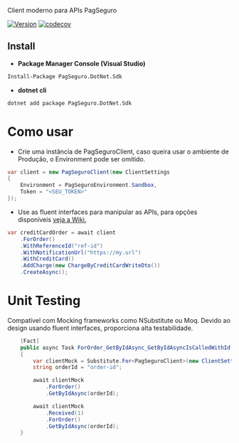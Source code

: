 Client moderno para APIs PagSeguro


[![Version](https://img.shields.io/nuget/vpre/PagSeguro.DotNet.Sdk.svg)](https://www.nuget.org/packages/PagSeguro.DotNet.Sdk)
[![codecov](https://codecov.io/gh/vhs94/pagseguro-net-sdk/branch/main/graph/badge.svg?token=DBC135AXUC)](https://codecov.io/gh/vhs94/pagseguro-net-sdk)


## Install

* **Package Manager Console (Visual Studio)**
```sh
Install-Package PagSeguro.DotNet.Sdk
```

* **dotnet cli**
```sh
dotnet add package PagSeguro.DotNet.Sdk
```

# Como usar

- Crie uma instância de PagSeguroClient, caso queira usar o ambiente de Produção, o Environment pode ser omitido.
```csharp
var client = new PagSeguroClient(new ClientSettings
{
    Environment = PagSeguroEnvironment.Sandbox,
    Token = "<SEU_TOKEN>"
});
```
- Use as fluent interfaces para manipular as APIs, para opções disponíveis [veja a Wiki.](https://github.com/vhs94/pagseguro-net-sdk/wiki)

```csharp
var creditCardOrder = await client
    .ForOrder()
    .WithReferenceId("ref-id")
    .WithNotificationUrl("https://my.url")
    .WithCreditCard()
    .AddCharge(new ChargeByCreditCardWriteDto())
    .CreateAsync();
```
# Unit Testing

Compatível com Mocking frameworks como NSubstitute ou Moq. Devido ao design usando fluent interfaces, proporciona alta testabilidade.

```csharp
    [Fact]
    public async Task ForOrder_GetByIdAsync_GetByIdAsyncIsCalledWithId()
    {
        var clientMock = Substitute.For<PagSeguroClient>(new ClientSettings());
        string orderId = "order-id";

        await clientMock
            .ForOrder()
            .GetByIdAsync(orderId);

        await clientMock
            .Received(1)
            .ForOrder()
            .GetByIdAsync(orderId);
    }
```


